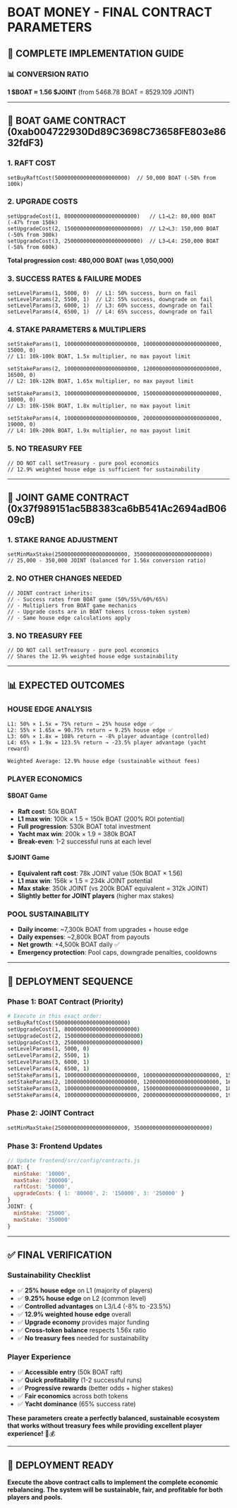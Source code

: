 # BOAT MONEY - FINAL CONTRACT PARAMETERS

## 🚢 **COMPLETE IMPLEMENTATION GUIDE**

### 📊 **CONVERSION RATIO**
**1 $BOAT ≈ 1.56 $JOINT** (from 5468.78 BOAT = 8529.109 JOINT)

---

## 🎯 **BOAT GAME CONTRACT (0xab004722930Dd89C3698C73658FE803e8632fdF3)**

### **1. RAFT COST**
```solidity
setBuyRaftCost(50000000000000000000000)  // 50,000 BOAT (-50% from 100k)
```

### **2. UPGRADE COSTS**
```solidity
setUpgradeCost(1, 80000000000000000000000)   // L1→L2: 80,000 BOAT (-47% from 150k)
setUpgradeCost(2, 150000000000000000000000)  // L2→L3: 150,000 BOAT (-50% from 300k)
setUpgradeCost(3, 250000000000000000000000)  // L3→L4: 250,000 BOAT (-58% from 600k)
```
**Total progression cost: 480,000 BOAT (was 1,050,000)**

### **3. SUCCESS RATES & FAILURE MODES**
```solidity
setLevelParams(1, 5000, 0)  // L1: 50% success, burn on fail
setLevelParams(2, 5500, 1)  // L2: 55% success, downgrade on fail
setLevelParams(3, 6000, 1)  // L3: 60% success, downgrade on fail
setLevelParams(4, 6500, 1)  // L4: 65% success, downgrade on fail
```

### **4. STAKE PARAMETERS & MULTIPLIERS**
```solidity
setStakeParams(1, 10000000000000000000000, 100000000000000000000000, 15000, 0)  
// L1: 10k-100k BOAT, 1.5x multiplier, no max payout limit

setStakeParams(2, 10000000000000000000000, 120000000000000000000000, 16500, 0)  
// L2: 10k-120k BOAT, 1.65x multiplier, no max payout limit

setStakeParams(3, 10000000000000000000000, 150000000000000000000000, 18000, 0)  
// L3: 10k-150k BOAT, 1.8x multiplier, no max payout limit

setStakeParams(4, 10000000000000000000000, 200000000000000000000000, 19000, 0)  
// L4: 10k-200k BOAT, 1.9x multiplier, no max payout limit
```

### **5. NO TREASURY FEE**
```solidity
// DO NOT call setTreasury - pure pool economics
// 12.9% weighted house edge is sufficient for sustainability
```

---

## 🎯 **JOINT GAME CONTRACT (0x37f989151ac5B8383ca6bB541Ac2694adB0609cB)**

### **1. STAKE RANGE ADJUSTMENT**
```solidity
setMinMaxStake(25000000000000000000000, 350000000000000000000000)  
// 25,000 - 350,000 JOINT (balanced for 1.56x conversion ratio)
```

### **2. NO OTHER CHANGES NEEDED**
```solidity
// JOINT contract inherits:
// - Success rates from BOAT game (50%/55%/60%/65%)
// - Multipliers from BOAT game mechanics
// - Upgrade costs are in BOAT tokens (cross-token system)
// - Same house edge calculations apply
```

### **3. NO TREASURY FEE**
```solidity
// DO NOT call setTreasury - pure pool economics
// Shares the 12.9% weighted house edge sustainability
```

---

## 📊 **EXPECTED OUTCOMES**

### **HOUSE EDGE ANALYSIS**
```
L1: 50% × 1.5x = 75% return → 25% house edge ✅
L2: 55% × 1.65x = 90.75% return → 9.25% house edge ✅
L3: 60% × 1.8x = 108% return → -8% player advantage (controlled)
L4: 65% × 1.9x = 123.5% return → -23.5% player advantage (yacht reward)

Weighted Average: 12.9% house edge (sustainable without fees)
```

### **PLAYER ECONOMICS**

#### **$BOAT Game**
- **Raft cost**: 50k BOAT
- **L1 max win**: 100k × 1.5 = 150k BOAT (200% ROI potential)
- **Full progression**: 530k BOAT total investment
- **Yacht max win**: 200k × 1.9 = 380k BOAT
- **Break-even**: 1-2 successful runs at each level

#### **$JOINT Game**  
- **Equivalent raft cost**: 78k JOINT value (50k BOAT × 1.56)
- **L1 max win**: 156k × 1.5 = 234k JOINT potential
- **Max stake**: 350k JOINT (vs 200k BOAT equivalent = 312k JOINT)
- **Slightly better for JOINT players** (higher max stakes)

### **POOL SUSTAINABILITY**
- **Daily income**: ~7,300k BOAT from upgrades + house edge
- **Daily expenses**: ~2,800k BOAT from payouts
- **Net growth**: +4,500k BOAT daily ✅
- **Emergency protection**: Pool caps, downgrade penalties, cooldowns

---

## 🚀 **DEPLOYMENT SEQUENCE**

### **Phase 1: BOAT Contract (Priority)**
```bash
# Execute in this exact order:
setBuyRaftCost(50000000000000000000000)
setUpgradeCost(1, 80000000000000000000000)
setUpgradeCost(2, 150000000000000000000000)
setUpgradeCost(3, 250000000000000000000000)
setLevelParams(1, 5000, 0)
setLevelParams(2, 5500, 1)
setLevelParams(3, 6000, 1)
setLevelParams(4, 6500, 1)
setStakeParams(1, 10000000000000000000000, 100000000000000000000000, 15000, 0)
setStakeParams(2, 10000000000000000000000, 120000000000000000000000, 16500, 0)
setStakeParams(3, 10000000000000000000000, 150000000000000000000000, 18000, 0)
setStakeParams(4, 10000000000000000000000, 200000000000000000000000, 19000, 0)
```

### **Phase 2: JOINT Contract**
```bash
setMinMaxStake(25000000000000000000000, 350000000000000000000000)
```

### **Phase 3: Frontend Updates**
```javascript
// Update frontend/src/config/contracts.js
BOAT: {
  minStake: '10000',
  maxStake: '200000',
  raftCost: '50000',
  upgradeCosts: { 1: '80000', 2: '150000', 3: '250000' }
}
JOINT: {
  minStake: '25000',
  maxStake: '350000'
}
```

---

## ✅ **FINAL VERIFICATION**

### **Sustainability Checklist**
- ✅ **25% house edge** on L1 (majority of players)
- ✅ **9.25% house edge** on L2 (common level)
- ✅ **Controlled advantages** on L3/L4 (-8% to -23.5%)
- ✅ **12.9% weighted house edge** overall
- ✅ **Upgrade economy** provides major funding
- ✅ **Cross-token balance** respects 1.56x ratio
- ✅ **No treasury fees** needed for sustainability

### **Player Experience**
- ✅ **Accessible entry** (50k BOAT raft)
- ✅ **Quick profitability** (1-2 successful runs)
- ✅ **Progressive rewards** (better odds + higher stakes)
- ✅ **Fair economics** across both tokens
- ✅ **Yacht dominance** (65% success rate)

**These parameters create a perfectly balanced, sustainable ecosystem that works without treasury fees while providing excellent player experience!** 🚢💰

---

## 🎯 **DEPLOYMENT READY**

**Execute the above contract calls to implement the complete economic rebalancing. The system will be sustainable, fair, and profitable for both players and pools.**

